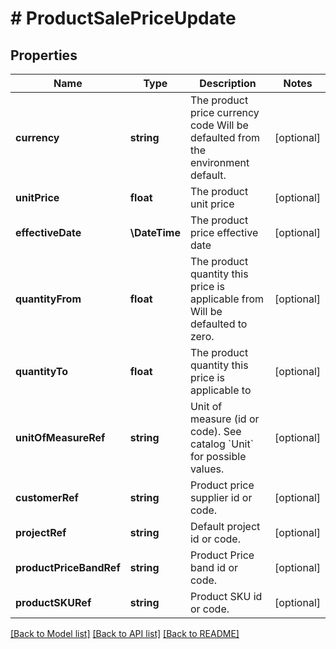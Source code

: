 # # ProductSalePriceUpdate

## Properties

Name | Type | Description | Notes
------------ | ------------- | ------------- | -------------
**currency** | **string** | The product price currency code  Will be defaulted from the environment default. | [optional]
**unitPrice** | **float** | The product unit price | [optional]
**effectiveDate** | **\DateTime** | The product price effective date | [optional]
**quantityFrom** | **float** | The product quantity this price is applicable from  Will be defaulted to zero. | [optional]
**quantityTo** | **float** | The product quantity this price is applicable to | [optional]
**unitOfMeasureRef** | **string** | Unit of measure (id or code).  See catalog &#x60;Unit&#x60; for possible values. | [optional]
**customerRef** | **string** | Product price supplier id or code. | [optional]
**projectRef** | **string** | Default project id or code. | [optional]
**productPriceBandRef** | **string** | Product Price band id or code. | [optional]
**productSKURef** | **string** | Product SKU id or code. | [optional]

[[Back to Model list]](../../README.md#models) [[Back to API list]](../../README.md#endpoints) [[Back to README]](../../README.md)
